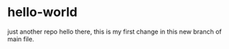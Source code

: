 # hello-world
just another repo
hello there, this is my first change in this new branch of main file.
